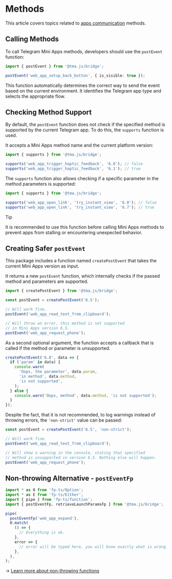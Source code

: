# Methods

This article covers topics related to [apps communication](../../platform/apps-communication.md)
methods.

## Calling Methods

To call Telegram Mini Apps methods, developers should use the `postEvent` function:

```typescript
import { postEvent } from '@tma.js/bridge';

postEvent('web_app_setup_back_button', { is_visible: true });
```

This function automatically determines the correct way to send the event based on the current
environment. It identifies the Telegram app type and selects the appropriate flow.

## Checking Method Support

By default, the `postEvent` function does not check if the specified method is supported by the
current Telegram app. To do this, the `supports` function is used.

It accepts a Mini Apps method name and the current platform version:

```typescript
import { supports } from '@tma.js/bridge';

supports('web_app_trigger_haptic_feedback', '6.0'); // false
supports('web_app_trigger_haptic_feedback', '6.1'); // true
```

The `supports` function also allows checking if a specific parameter in the method parameters is
supported:

```typescript
import { supports } from '@tma.js/bridge';

supports('web_app_open_link', 'try_instant_view', '6.0'); // false
supports('web_app_open_link', 'try_instant_view', '6.7'); // true
```

> [!TIP]
> It is recommended to use this function before calling Mini Apps methods to prevent apps from
> stalling or encountering unexpected behavior.

## Creating Safer `postEvent`

This package includes a function named `createPostEvent` that takes the current Mini Apps version as
input.

It returns a new `postEvent` function, which internally checks if the passed method and
parameters are supported.

```typescript
import { createPostEvent } from '@tma.js/bridge';

const postEvent = createPostEvent('6.5');

// Will work fine.
postEvent('web_app_read_text_from_clipboard');

// Will throw an error, this method is not supported 
// in Mini Apps version 6.5.
postEvent('web_app_request_phone');
```

As a second optional argument, the function accepts a callback that is called if the method or
parameter is unsupported.

```ts
createPostEvent('6.0', data => {
  if ('param' in data) {
    console.warn(
      'Oops, the parameter', data.param,
      'in method', data.method,
      'is not supported',
    );
  } else {
    console.warn('Oops, method', data.method, 'is not supported');
  }
});
```

Despite the fact, that it is not recommended, to log warnings instead of throwing errors,
the `'non-strict'` value can be passed:

```ts
const postEvent = createPostEvent('6.5', 'non-strict');

// Will work fine.
postEvent('web_app_read_text_from_clipboard');

// Will show a warning in the console, stating that specified
// method is unsupported in version 6.5. Nothing else will happen.
postEvent('web_app_request_phone');
```

## Non-throwing Alternative - `postEventFp`

```typescript
import * as O from 'fp-ts/Option';
import * as E from 'fp-ts/Either';
import { pipe } from 'fp-ts/function';
import { postEventFp, retrieveLaunchParamsFp } from '@tma.js/bridge';

pipe(
  postEventFp('web_app_expand'),
  O.match(
    () => {
      // Everything is ok.
    },
    error => {
      // error will be typed here, you will know exactly what is wrong.
    },
  ),
);
```

-> [Learn more about non-throwing functions](./non-throwing-functions.md)